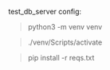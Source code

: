 test_db_server config:

> python3 -m venv venv

> ./venv/Scripts/activate

> pip install -r reqs.txt
